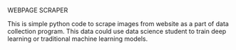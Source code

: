 WEBPAGE SCRAPER

This is simple python code to scrape images from website as a part of data collection program.
This data could use data science student to train deep learning or traditional machine learning models.
